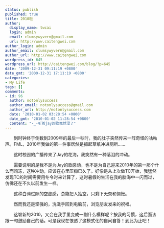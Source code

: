 ```yaml
---
status: publish
published: true
title: 2010啦
author:
  display_name: twcai
  login: admin
  email: clumsywyvern@gmail.com
  url: http://www.caitengwei.com
author_login: admin
author_email: clumsywyvern@gmail.com
author_url: http://www.caitengwei.com
wordpress_id: 645
wordpress_url: http://caitengwei.com/blog/?p=645
date: '2009-12-31 09:11:19 +0800'
date_gmt: '2009-12-31 17:11:19 +0800'
categories:
- My Life
tags: []
comments:
- id: 96
  author: notonlysuccess
  author_email: notonlysuccess@gmail.com
  author_url: http://notonlysuccess.com
  date: '2010-01-02 03:28:54 +0800'
  date_gmt: '2010-01-02 11:28:54 +0800'
  content: "-_-听着jay的歌竟然湿了"
---
```

<p>　　到时钟终于倒数到2009年的最后一秒时，我的肚子突然传来一阵奇怪的咕咕声。FML，2010年我做的第一件事居然是抓起草纸冲进厕所&hellip;&hellip;</p>
<p>　　这时校园的广播传来了Jay的花海，我突然有一种落泪的冲动。</p>
<p>　　需要说明的是我不是为Jay的歌感动，也不是为自己迎来2010年的第一那个什么而鸡冻，这种冲动，应该在心里压抑已久了。好像是从上次做TC开始，我猛然发现TC的时间需要用冬令时来计算了，这时暑假的生活在我的脑海中一闪而过，仿佛还在不久以前发生一样。</p>
<p>　　这种白驹过隙的空虚感，总能把人抽空，只剩下无奈和惆怅。</p>
<p>　　然而我还是坚强的，洗洗手回到电脑前，浏览朋友发来的祝福。</p>
<p>　　这崭新的2010，又会在我手里变成一副什么模样呢？按我的习惯，这后面该跟一句鼓励自己的话。可是我现在恨透了这模式化的自问自答！到此为止吧！</p>
